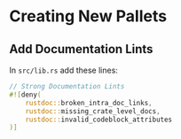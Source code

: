 # Creating New Pallets

## Add Documentation Lints

In `src/lib.rs` add these lines:

```rust
// Strong Documentation Lints
#![deny(
    rustdoc::broken_intra_doc_links,
    rustdoc::missing_crate_level_docs,
    rustdoc::invalid_codeblock_attributes
)]
```
